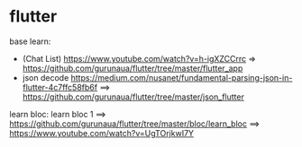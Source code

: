 # flutter


base learn:
- (Chat List) https://www.youtube.com/watch?v=h-igXZCCrrc => https://github.com/gurunaua/flutter/tree/master/flutter_app
- json decode https://medium.com/nusanet/fundamental-parsing-json-in-flutter-4c7ffc58fb6f ==> https://github.com/gurunaua/flutter/tree/master/json_flutter


learn bloc:
learn bloc 1 ==> https://github.com/gurunaua/flutter/tree/master/bloc/learn_bloc  ==> https://www.youtube.com/watch?v=UgTOrjkwI7Y

